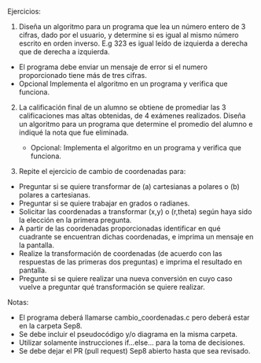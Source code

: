 Ejercicios:

1) Diseña un algoritmo para un programa que lea un número entero de 3 cifras, dado por el usuario, y determine si es igual al mismo número escrito en orden inverso. E.g 323 es igual leído de izquierda a derecha que de derecha a izquierda.  
  - El programa debe enviar un mensaje de error si el numero proporcionado tiene más de tres cifras. 
  - Opcional Implementa el algoritmo en un programa y verifica que funciona. 
  
2) La calificación final de un alumno se obtiene de promediar las 3 calificaciones mas altas obtenidas, de 4 exámenes realizados. Diseña un algoritmo para un programa que determine el promedio del alumno e indiqué la nota que fue eliminada. 
   - Opcional: Implementa el algoritmo en un programa y verifica que funciona. 

3) Repite el ejercicio de cambio de coordenadas para:
  - Preguntar si se quiere transformar de (a) cartesianas a polares o (b) polares a cartesianas. 
  - Preguntar si se quiere trabajar en grados o radianes. 
  - Solicitar las coordenadas a transformar (x,y) o (r,theta) según haya sido la elección en la primera pregunta.
  - A partir de las coordenadas proporcionadas identificar en qué cuadrante se encuentran dichas coordenadas, e imprima  un mensaje en la pantalla. 
  - Realize la transformación de coordenadas (de acuerdo con las respuestas de las primeras dos preguntas) e imprima el resultado en pantalla.  
  - Pregunte si se quiere realizar una nueva conversión en cuyo caso vuelve a preguntar qué transformación se quiere realizar. 

Notas:
 - El programa deberá llamarse cambio_coordenadas.c pero deberá estar en la carpeta Sep8.
 - Se debe incluir el pseudocódigo y/o diagrama en la misma carpeta. 
 - Utilizar solamente instrucciones if...else... para la toma de decisiones. 
 - Se debe dejar el PR (pull request) Sep8 abierto hasta que sea revisado. 
 
 
